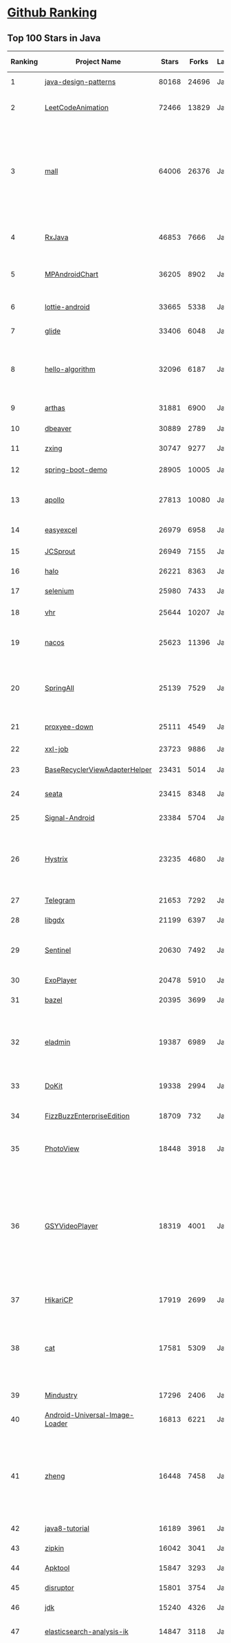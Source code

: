 [Github Ranking](../README.md)
==========

## Top 100 Stars in Java

| Ranking | Project Name | Stars | Forks | Language | Open Issues | Description | Last Commit |
| ------- | ------------ | ----- | ----- | -------- | ----------- | ----------- | ----------- |
| 1 | [java-design-patterns](https://github.com/iluwatar/java-design-patterns) | 80168 | 24696 | Java | 186 | Design patterns implemented in Java | 2023-03-08T09:36:59Z |
| 2 | [LeetCodeAnimation](https://github.com/MisterBooo/LeetCodeAnimation) | 72466 | 13829 | Java | 16 | Demonstrate all the questions on LeetCode in the form of animation.（用动画的形式呈现解LeetCode题目的思路） | 2022-03-06T09:10:42Z |
| 3 | [mall](https://github.com/macrozheng/mall) | 64006 | 26376 | Java | 26 | mall项目是一套电商系统，包括前台商城系统及后台管理系统，基于SpringBoot+MyBatis实现，采用Docker容器化部署。 前台商城系统包含首页门户、商品推荐、商品搜索、商品展示、购物车、订单流程、会员中心、客户服务、帮助中心等模块。 后台管理系统包含商品管理、订单管理、会员管理、促销管理、运营管理、内容管理、统计报表、财务管理、权限管理、设置等模块。 | 2023-03-06T07:08:21Z |
| 4 | [RxJava](https://github.com/ReactiveX/RxJava) | 46853 | 7666 | Java | 14 | RxJava – Reactive Extensions for the JVM – a library for composing asynchronous and event-based programs using observable sequences for the Java VM. | 2023-03-07T14:11:37Z |
| 5 | [MPAndroidChart](https://github.com/PhilJay/MPAndroidChart) | 36205 | 8902 | Java | 1993 | A powerful 🚀 Android chart view / graph view library, supporting line- bar- pie- radar- bubble- and candlestick charts as well as scaling, panning and animations. | 2023-02-24T19:21:19Z |
| 6 | [lottie-android](https://github.com/airbnb/lottie-android) | 33665 | 5338 | Java | 19 | Render After Effects animations natively on Android and iOS, Web, and React Native | 2023-03-01T09:39:42Z |
| 7 | [glide](https://github.com/bumptech/glide) | 33406 | 6048 | Java | 385 | An image loading and caching library for Android focused on smooth scrolling | 2023-03-09T01:19:09Z |
| 8 | [hello-algorithm](https://github.com/geekxh/hello-algorithm) | 32096 | 6187 | Java | 6 | 🌍 针对小白的算法训练 \| 包括四部分：①.大厂面经 ②.力扣图解  ③.千本开源电子书 ④.百张技术思维导图（项目花了上百小时，希望可以点 star 支持，🌹感谢~）点击下方网站，马上开始刷题！ | 2022-08-08T01:20:14Z |
| 9 | [arthas](https://github.com/alibaba/arthas) | 31881 | 6900 | Java | 235 | Alibaba Java Diagnostic Tool Arthas/Alibaba Java诊断利器Arthas | 2023-03-08T09:17:13Z |
| 10 | [dbeaver](https://github.com/dbeaver/dbeaver) | 30889 | 2789 | Java | 1718 | Free universal database tool and SQL client | 2023-03-08T15:38:10Z |
| 11 | [zxing](https://github.com/zxing/zxing) | 30747 | 9277 | Java | 6 | ZXing ("Zebra Crossing") barcode scanning library for Java, Android | 2023-03-04T03:50:59Z |
| 12 | [spring-boot-demo](https://github.com/xkcoding/spring-boot-demo) | 28905 | 10005 | Java | 81 | 🚀一个用来深入学习并实战 Spring Boot 的项目。 | 2022-12-22T02:27:52Z |
| 13 | [apollo](https://github.com/apolloconfig/apollo) | 27813 | 10080 | Java | 131 | Apollo is a reliable configuration management system suitable for microservice configuration management scenarios. | 2023-03-09T02:38:00Z |
| 14 | [easyexcel](https://github.com/alibaba/easyexcel) | 26979 | 6958 | Java | 191 | 快速、简洁、解决大文件内存溢出的java处理Excel工具 | 2023-03-07T01:53:03Z |
| 15 | [JCSprout](https://github.com/crossoverJie/JCSprout) | 26949 | 7155 | Java | 30 | 👨‍🎓 Java Core Sprout : basic, concurrent, algorithm  | 2022-10-24T12:27:21Z |
| 16 | [halo](https://github.com/halo-dev/halo) | 26221 | 8363 | Java | 280 | 强大易用的开源建站工具。 | 2023-03-08T15:17:12Z |
| 17 | [selenium](https://github.com/SeleniumHQ/selenium) | 25980 | 7433 | Java | 156 | A browser automation framework and ecosystem. | 2023-03-09T02:20:04Z |
| 18 | [vhr](https://github.com/lenve/vhr) | 25644 | 10207 | Java | 153 | 微人事是一个前后端分离的人力资源管理系统，项目采用SpringBoot+Vue开发。 | 2023-01-23T04:04:32Z |
| 19 | [nacos](https://github.com/alibaba/nacos) | 25623 | 11396 | Java | 203 | an easy-to-use dynamic service discovery, configuration and service management platform for building cloud native applications. | 2023-03-09T02:13:44Z |
| 20 | [SpringAll](https://github.com/wuyouzhuguli/SpringAll) | 25139 | 7529 | Java | 15 | 循序渐进，学习Spring Boot、Spring Boot & Shiro、Spring Batch、Spring Cloud、Spring Cloud Alibaba、Spring Security & Spring Security OAuth2，博客Spring系列源码：https://mrbird.cc | 2022-10-31T09:56:20Z |
| 21 | [proxyee-down](https://github.com/proxyee-down-org/proxyee-down) | 25111 | 4549 | Java | 0 | http下载工具，基于http代理，支持多连接分块下载 | 2022-10-26T09:46:16Z |
| 22 | [xxl-job](https://github.com/xuxueli/xxl-job) | 23723 | 9886 | Java | 969 | A distributed task scheduling framework.（分布式任务调度平台XXL-JOB） | 2023-02-24T08:34:00Z |
| 23 | [BaseRecyclerViewAdapterHelper](https://github.com/CymChad/BaseRecyclerViewAdapterHelper) | 23431 | 5014 | Java | 522 | BRVAH:Powerful and flexible RecyclerAdapter | 2023-02-21T10:37:27Z |
| 24 | [seata](https://github.com/seata/seata) | 23415 | 8348 | Java | 631 | :fire: Seata is an easy-to-use, high-performance, open source distributed transaction solution. | 2023-03-08T08:06:38Z |
| 25 | [Signal-Android](https://github.com/signalapp/Signal-Android) | 23384 | 5704 | Java | 243 | A private messenger for Android. | 2023-03-08T19:54:05Z |
| 26 | [Hystrix](https://github.com/Netflix/Hystrix) | 23235 | 4680 | Java | 342 | Hystrix is a latency and fault tolerance library designed to isolate points of access to remote systems, services and 3rd party libraries, stop cascading failure and enable resilience in complex distributed systems where failure is inevitable. | 2022-11-12T05:34:13Z |
| 27 | [Telegram](https://github.com/DrKLO/Telegram) | 21653 | 7292 | Java | 0 | Telegram for Android source | 2023-03-08T23:58:10Z |
| 28 | [libgdx](https://github.com/libgdx/libgdx) | 21199 | 6397 | Java | 205 | Desktop/Android/HTML5/iOS Java game development framework | 2023-03-06T00:03:45Z |
| 29 | [Sentinel](https://github.com/alibaba/Sentinel) | 20630 | 7492 | Java | 506 | A powerful flow control component enabling reliability, resilience and monitoring for microservices. (面向云原生微服务的高可用流控防护组件) | 2023-03-08T17:28:28Z |
| 30 | [ExoPlayer](https://github.com/google/ExoPlayer) | 20478 | 5910 | Java | 719 | An extensible media player for Android | 2023-03-07T15:51:00Z |
| 31 | [bazel](https://github.com/bazelbuild/bazel) | 20395 | 3699 | Java | 2104 | a fast, scalable, multi-language and extensible build system | 2023-03-08T23:49:18Z |
| 32 | [eladmin](https://github.com/elunez/eladmin) | 19387 | 6989 | Java | 30 | 项目基于 Spring Boot 2.1.0 、 Jpa、 Spring Security、redis、Vue的前后端分离的后台管理系统，项目采用分模块开发方式， 权限控制采用 RBAC，支持数据字典与数据权限管理，支持一键生成前后端代码，支持动态路由 | 2023-02-17T10:06:49Z |
| 33 | [DoKit](https://github.com/didi/DoKit) | 19338 | 2994 | Java | 181 | 一款面向泛前端产品研发全生命周期的效率平台。 | 2023-03-02T05:58:26Z |
| 34 | [FizzBuzzEnterpriseEdition](https://github.com/EnterpriseQualityCoding/FizzBuzzEnterpriseEdition) | 18709 | 732 | Java | 422 | FizzBuzz Enterprise Edition is a no-nonsense implementation of FizzBuzz made by serious businessmen for serious business purposes. | 2022-11-10T20:36:08Z |
| 35 | [PhotoView](https://github.com/Baseflow/PhotoView) | 18448 | 3918 | Java | 190 | Implementation of ImageView for Android that supports zooming, by various touch gestures. | 2022-03-25T09:53:49Z |
| 36 | [GSYVideoPlayer](https://github.com/CarGuo/GSYVideoPlayer) | 18319 | 4001 | Java | 16 | 视频播放器（IJKplayer、ExoPlayer、MediaPlayer），HTTPS，支持弹幕，外挂字幕，支持滤镜、水印、gif截图，片头广告、中间广告，多个同时播放，支持基本的拖动，声音、亮度调节，支持边播边缓存，支持视频自带rotation的旋转（90,270之类），重力旋转与手动旋转的同步支持，支持列表播放 ，列表全屏动画，视频加载速度，列表小窗口支持拖动，动画效果，调整比例，多分辨率切换，支持切换播放器，进度条小窗口预览，列表切换详情页面无缝播放，rtsp、concat、mpeg。  | 2023-03-02T09:53:49Z |
| 37 | [HikariCP](https://github.com/brettwooldridge/HikariCP) | 17919 | 2699 | Java | 400 | 光 HikariCP・A solid, high-performance, JDBC connection pool at last. | 2023-03-03T22:49:35Z |
| 38 | [cat](https://github.com/dianping/cat) | 17581 | 5309 | Java | 126 | CAT 作为服务端项目基础组件，提供了 Java, C/C++, Node.js, Python, Go 等多语言客户端，已经在美团点评的基础架构中间件框架（MVC框架，RPC框架，数据库框架，缓存框架等，消息队列，配置系统等）深度集成，为美团点评各业务线提供系统丰富的性能指标、健康状况、实时告警等。 | 2023-03-08T17:27:56Z |
| 39 | [Mindustry](https://github.com/Anuken/Mindustry) | 17296 | 2406 | Java | 0 | The automation tower defense RTS | 2023-03-08T19:51:59Z |
| 40 | [Android-Universal-Image-Loader](https://github.com/nostra13/Android-Universal-Image-Loader) | 16813 | 6221 | Java | 447 | Powerful and flexible library for loading, caching and displaying images on Android. | 2022-01-17T09:48:53Z |
| 41 | [zheng](https://github.com/shuzheng/zheng) | 16448 | 7458 | Java | 35 | 基于Spring+SpringMVC+Mybatis分布式敏捷开发系统架构，提供整套公共微服务服务模块：集中权限管理（单点登录）、内容管理、支付中心、用户管理（支持第三方登录）、微信平台、存储系统、配置中心、日志分析、任务和通知等，支持服务治理、监控和追踪，努力为中小型企业打造全方位J2EE企业级开发解决方案。 | 2022-12-16T09:53:00Z |
| 42 | [java8-tutorial](https://github.com/winterbe/java8-tutorial) | 16189 | 3961 | Java | 0 | Modern Java - A Guide to Java 8 | 2023-01-11T14:16:18Z |
| 43 | [zipkin](https://github.com/openzipkin/zipkin) | 16042 | 3041 | Java | 192 | Zipkin is a distributed tracing system | 2023-03-04T03:34:19Z |
| 44 | [Apktool](https://github.com/iBotPeaches/Apktool) | 15847 | 3293 | Java | 91 | A tool for reverse engineering Android apk files | 2023-03-07T10:52:04Z |
| 45 | [disruptor](https://github.com/LMAX-Exchange/disruptor) | 15801 | 3754 | Java | 10 | High Performance Inter-Thread Messaging Library | 2023-02-15T18:20:01Z |
| 46 | [jdk](https://github.com/openjdk/jdk) | 15240 | 4326 | Java | 0 | JDK main-line development https://openjdk.org/projects/jdk | 2023-03-09T01:39:15Z |
| 47 | [elasticsearch-analysis-ik](https://github.com/medcl/elasticsearch-analysis-ik) | 14847 | 3118 | Java | 347 | The IK Analysis plugin integrates Lucene IK analyzer into elasticsearch, support customized dictionary. | 2023-02-27T02:11:53Z |
| 48 | [JustAuth](https://github.com/justauth/JustAuth) | 14473 | 2522 | Java | 27 | 🏆Gitee 最有价值开源项目 🚀:100: 小而全而美的第三方登录开源组件。目前已支持Github、Gitee、微博、钉钉、百度、Coding、腾讯云开发者平台、OSChina、支付宝、QQ、微信、淘宝、Google、Facebook、抖音、领英、小米、微软、今日头条、Teambition、StackOverflow、Pinterest、人人、华为、企业微信、酷家乐、Gitlab、美团、饿了么、推特、飞书、京东、阿里云、喜马拉雅、Amazon、Slack和 Line 等第三方平台的授权登录。 Login, so easy! | 2023-02-26T09:41:42Z |
| 49 | [mybatis-plus](https://github.com/baomidou/mybatis-plus) | 14134 | 3839 | Java | 92 | An powerful enhanced toolkit of MyBatis for simplify development | 2023-03-08T02:27:15Z |
| 50 | [ARouter](https://github.com/alibaba/ARouter) | 14112 | 2538 | Java | 98 | 💪 A framework for assisting in the renovation of Android componentization (帮助 Android App 进行组件化改造的路由框架) | 2023-02-24T12:44:50Z |
| 51 | [dex2jar](https://github.com/pxb1988/dex2jar) | 10682 | 1952 | Java | 381 | Tools to work with android .dex and java .class files | 2023-01-28T17:39:07Z |
| 52 | [android-async-http](https://github.com/android-async-http/android-async-http) | 10644 | 4198 | Java | 111 | This project under develop | 2021-08-04T12:47:34Z |
| 53 | [grpc-java](https://github.com/grpc/grpc-java) | 10401 | 3614 | Java | 441 | The Java gRPC implementation. HTTP/2 based RPC | 2023-03-08T23:38:01Z |
| 54 | [clojure](https://github.com/clojure/clojure) | 9900 | 1457 | Java | 0 | The Clojure programming language | 2023-03-08T16:11:40Z |
| 55 | [easypermissions](https://github.com/googlesamples/easypermissions) | 9634 | 1473 | Java | 25 | Simplify Android M system permissions | 2023-01-29T15:18:06Z |
| 56 | [android-Ultra-Pull-To-Refresh](https://github.com/liaohuqiu/android-Ultra-Pull-To-Refresh) | 9624 | 2710 | Java | 150 | Ultra Pull to Refresh for Android. Support all the views. | 2020-04-10T05:12:58Z |
| 57 | [Java-WebSocket](https://github.com/TooTallNate/Java-WebSocket) | 9621 | 2514 | Java | 39 | A barebones WebSocket client and server implementation written in 100% Java. | 2023-03-07T19:52:43Z |
| 58 | [Android-ObservableScrollView](https://github.com/ksoichiro/Android-ObservableScrollView) | 9610 | 2092 | Java | 174 | Android library to observe scroll events on scrollable views. | 2021-06-01T03:54:51Z |
| 59 | [SmartTubeNext](https://github.com/yuliskov/SmartTubeNext) | 9590 | 661 | Java | 1230 | Ad free app for watching tube videos on Android TV boxes | 2023-03-09T01:01:33Z |
| 60 | [PocketHub](https://github.com/pockethub/PocketHub) | 9417 | 3539 | Java | 123 | PocketHub Android App | 2022-01-17T10:16:26Z |
| 61 | [DanmakuFlameMaster](https://github.com/bilibili/DanmakuFlameMaster) | 9406 | 2121 | Java | 252 | Android开源弹幕引擎·烈焰弹幕使 ～ | 2020-02-27T08:51:28Z |
| 62 | [MagicIndicator](https://github.com/hackware1993/MagicIndicator) | 9373 | 1518 | Java | 182 | A powerful, customizable and extensible ViewPager indicator framework. As the best alternative of ViewPagerIndicator, TabLayout and PagerSlidingTabStrip   ——   强大、可定制、易扩展的 ViewPager 指示器框架。是ViewPagerIndicator、TabLayout、PagerSlidingTabStrip的最佳替代品。支持角标，更支持在非ViewPager场景下使用（使用hide()、show()切换Fragment或使用setVisibility切换FrameLayout里的View等），http://www.jianshu.com/p/f3022211821c | 2022-09-24T03:25:47Z |
| 63 | [MaterialDesignLibrary](https://github.com/navasmdc/MaterialDesignLibrary) | 9054 | 2286 | Java | 210 | This is a library with components of Android L to you use in android 2.2 | 2019-10-16T07:58:26Z |
| 64 | [cryptomator](https://github.com/cryptomator/cryptomator) | 9052 | 730 | Java | 270 | Multi-platform transparent client-side encryption of your files in the cloud | 2023-03-09T00:52:20Z |
| 65 | [jjwt](https://github.com/jwtk/jjwt) | 8900 | 1238 | Java | 60 | Java JWT: JSON Web Token for Java and Android | 2023-02-28T22:36:55Z |
| 66 | [AndroidNote](https://github.com/GcsSloop/AndroidNote) | 8845 | 2108 | Java | 49 | 安卓学习笔记 | 2021-05-25T00:50:17Z |
| 67 | [VirtualAPK](https://github.com/didi/VirtualAPK) | 8816 | 1515 | Java | 111 | A powerful and lightweight plugin framework for Android | 2022-05-27T02:53:02Z |
| 68 | [AgentWeb](https://github.com/Justson/AgentWeb) | 8797 | 1606 | Java | 76 |  AgentWeb is a powerful library based on Android WebView. | 2022-09-03T12:33:14Z |
| 69 | [feign](https://github.com/OpenFeign/feign) | 8663 | 1795 | Java | 153 | Feign makes writing java http clients easier | 2023-03-09T00:48:37Z |
| 70 | [android-gpuimage](https://github.com/cats-oss/android-gpuimage) | 8620 | 2246 | Java | 325 | Android filters based on OpenGL (idea from GPUImage for iOS) | 2022-08-03T16:07:30Z |
| 71 | [awesome-java-leetcode](https://github.com/Blankj/awesome-java-leetcode) | 8506 | 1755 | Java | 5 | :crown: LeetCode of algorithms with java solution(updating). | 2020-12-10T15:20:21Z |
| 72 | [buck](https://github.com/facebook/buck) | 8498 | 1223 | Java | 201 | A fast build system that encourages the creation of small, reusable modules over a variety of platforms and languages. | 2023-02-23T13:18:36Z |
| 73 | [dropwizard](https://github.com/dropwizard/dropwizard) | 8362 | 3462 | Java | 6 | A damn simple library for building production-ready RESTful web services. | 2023-03-08T16:20:53Z |
| 74 | [MaterialViewPager](https://github.com/florent37/MaterialViewPager) | 8188 | 1502 | Java | 180 | A Material Design ViewPager easy to use library | 2018-10-12T01:11:20Z |
| 75 | [Jetpack-MVVM-Best-Practice](https://github.com/KunMinX/Jetpack-MVVM-Best-Practice) | 8185 | 1513 | Java | 1 | 难得一见 Jetpack MVVM 最佳实践！在 "以简驭繁" 代码中，对 "视图控制器" 乃至 "标准化开发模式" 形成正确、深入理解！ | 2023-03-08T21:57:56Z |
| 76 | [Signal-Server](https://github.com/signalapp/Signal-Server) | 8109 | 1949 | Java | 0 | Server supporting the Signal Private Messenger applications on Android, Desktop, and iOS | 2023-03-06T19:06:00Z |
| 77 | [react-native-image-picker](https://github.com/react-native-image-picker/react-native-image-picker) | 7936 | 2005 | Java | 154 | :sunrise_over_mountains: A React Native module that allows you to use native UI to select media from the device library or directly from the camera. | 2023-03-08T18:37:58Z |
| 78 | [LitePal](https://github.com/guolindev/LitePal) | 7932 | 1593 | Java | 77 | An Android library that makes developers use SQLite database extremely easy. | 2022-08-19T08:29:56Z |
| 79 | [spider-flow](https://github.com/ssssssss-team/spider-flow) | 7748 | 1484 | Java | 6 | 新一代爬虫平台，以图形化方式定义爬虫流程，不写代码即可完成爬虫。 | 2022-11-20T06:17:05Z |
| 80 | [metrics](https://github.com/dropwizard/metrics) | 7698 | 1817 | Java | 5 | :chart_with_upwards_trend: Capturing JVM- and application-level metrics. So you know what's going on. | 2023-03-07T08:09:58Z |
| 81 | [jna](https://github.com/java-native-access/jna) | 7680 | 1622 | Java | 73 | Java Native Access | 2023-03-01T20:05:55Z |
| 82 | [UltimateAndroidReference](https://github.com/aritraroy/UltimateAndroidReference) | 7654 | 1288 | Java | 0 | :rocket: Ultimate Android Reference - Your Road to Become a Better Android Developer | 2022-09-26T11:08:00Z |
| 83 | [otter](https://github.com/alibaba/otter) | 7563 | 2510 | Java | 301 | 阿里巴巴分布式数据库同步系统(解决中美异地机房) | 2023-01-14T01:51:45Z |
| 84 | [spring-security](https://github.com/spring-projects/spring-security) | 7503 | 5365 | Java | 820 | Spring Security | 2023-03-08T23:09:08Z |
| 85 | [cachecloud](https://github.com/sohutv/cachecloud) | 7451 | 2043 | Java | 10 | 搜狐视频(sohu tv)Redis私有云平台 ：支持Redis多种架构(Standalone、Sentinel、Cluster)高效管理、有效降低大规模redis运维成本，提升资源管控能力和利用率。平台提供快速搭建/迁移，运维管理，弹性伸缩，统计监控，客户端整合接入等功能。(CacheCloud is a Redis cloud management platform. It supports Standalone, Sentinel, and Cluster architectures for Redis, effectively reducing large-scale Redis operation and maintenance costs, and improving resource management and utilization. The platform provides rapid construction/migration, operation and maintenance management, elastic scaling, statistical monitoring, client integration and access and other functions) | 2023-02-23T09:07:10Z |
| 86 | [hellocharts-android](https://github.com/lecho/hellocharts-android) | 7371 | 1637 | Java | 281 | Charts library for Android compatible with API 8+, several chart types with scaling, scrolling and animations 📊 | 2021-06-01T03:12:09Z |
| 87 | [android-classyshark](https://github.com/google/android-classyshark) | 7268 | 888 | Java | 39 | Android and Java bytecode viewer | 2022-07-14T06:24:44Z |
| 88 | [toBeBetterJavaer](https://github.com/itwanger/toBeBetterJavaer) | 7263 | 1091 | Java | 16 | 一份通俗易懂、风趣幽默的Java学习指南，内容涵盖Java基础、Java并发编程、Java虚拟机、Java企业级开发、Java面试等核心知识点。学Java，就认准Java程序员进阶之路😄 | 2023-03-08T10:41:26Z |
| 89 | [MVVMHabit](https://github.com/goldze/MVVMHabit) | 7244 | 1665 | Java | 10 | 👕基于谷歌最新AAC架构，MVVM设计模式的一套快速开发库，整合Okhttp+RxJava+Retrofit+Glide等主流模块，满足日常开发需求。使用该框架可以快速开发一个高质量、易维护的Android应用。 | 2022-08-11T09:18:55Z |
| 90 | [TakePhoto](https://github.com/crazycodeboy/TakePhoto) | 7212 | 1520 | Java | 425 | 一款用于在Android设备上获取照片（拍照或从相册、文件中选择）、裁剪图片、压缩图片的开源工具库 | 2019-08-26T09:42:27Z |
| 91 | [aws-doc-sdk-examples](https://github.com/awsdocs/aws-doc-sdk-examples) | 7186 | 4861 | Java | 265 | Welcome to the AWS Code Examples Repository.  This repo contains code examples used in the AWS documentation, AWS SDK Developer Guides, and more. For more information, see the Readme.md file below. | 2023-03-09T02:28:26Z |
| 92 | [ActionBarSherlock](https://github.com/JakeWharton/ActionBarSherlock) | 7137 | 3624 | Java | 85 | [DEPRECATED] Action bar implementation which uses the native action bar on Android 4.0+ and a custom implementation on pre-4.0 through a single API and theme. | 2015-12-17T17:54:50Z |
| 93 | [SmartTabLayout](https://github.com/ogaclejapan/SmartTabLayout) | 6998 | 1358 | Java | 120 | A custom ViewPager title strip which gives continuous feedback to the user when scrolling | 2020-06-03T06:02:33Z |
| 94 | [Shadow](https://github.com/Tencent/Shadow) | 6839 | 1167 | Java | 242 | 零反射全动态Android插件框架 | 2023-03-02T02:14:50Z |
| 95 | [gocd](https://github.com/gocd/gocd) | 6728 | 959 | Java | 48 | Main repository for GoCD - Continuous Delivery server | 2023-03-09T01:19:56Z |
| 96 | [react-native-svg](https://github.com/software-mansion/react-native-svg) | 6617 | 1015 | Java | 267 | SVG library for React Native, React Native Web, and plain React web projects. | 2023-03-08T17:59:59Z |
| 97 | [AndPermission](https://github.com/yanzhenjie/AndPermission) | 6594 | 1109 | Java | 168 | :strawberry: Permissions manager for Android platform. | 2022-03-01T09:34:07Z |
| 98 | [react-native-push-notification](https://github.com/zo0r/react-native-push-notification) | 6568 | 2008 | Java | 232 | React Native Local and Remote Notifications | 2023-03-08T14:30:25Z |
| 99 | [walle](https://github.com/Meituan-Dianping/walle) | 6560 | 1051 | Java | 101 | Android Signature V2 Scheme签名下的新一代渠道包打包神器 | 2021-09-07T07:01:35Z |
| 100 | [beam](https://github.com/apache/beam) | 6555 | 3834 | Java | 4034 | Apache Beam is a unified programming model for Batch and Streaming data processing. | 2023-03-09T02:43:04Z |

